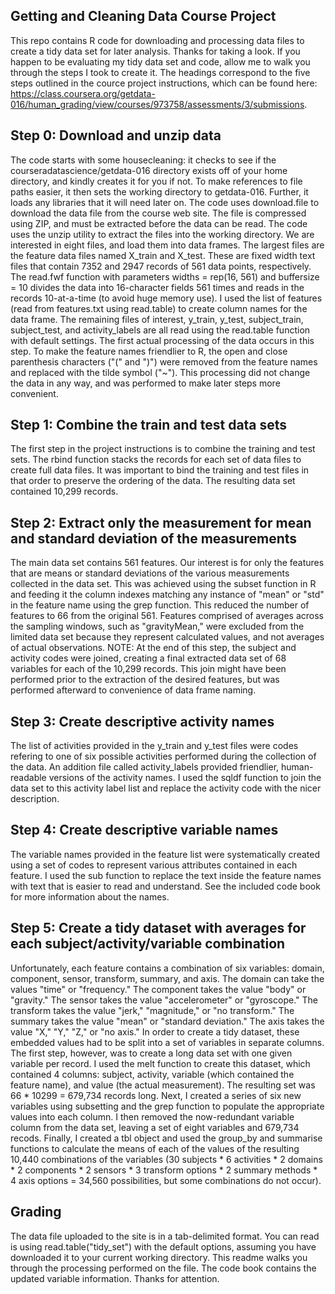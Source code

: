 ## Getting and Cleaning Data Course Project
This repo contains R code for downloading and processing data files to create a tidy data set for later analysis.  Thanks for taking a look.  If you happen to be evaluating my tidy data set and code, allow me to walk you through the steps I took to create it.  The headings correspond to the five steps outlined in the cource project instructions, which can be found here: https://class.coursera.org/getdata-016/human_grading/view/courses/973758/assessments/3/submissions.

## Step 0: Download and unzip data
The code starts with some housecleaning: it checks to see if the courseradatascience/getdata-016 directory exists off of your home directory, and kindly creates it for you if not.  To make references to file paths easier, it then sets the working directory to getdata-016.  Further, it loads any libraries that it will need later on.  The code uses download.file to download the data file from the course web site.  The file is compressed using ZIP, and must be extracted before the data can be read.  The code uses the unzip utility to extract the files into the working directory.
We are interested in eight files, and load them into data frames.  The largest files are the feature data files named X_train and X_test.  These are fixed width text files that contain 7352 and 2947 records of 561 data points, respectively.  The read.fwf function with parameters widths = rep(16, 561) and buffersize = 10 divides the data into 16-character fields 561 times and reads in the records 10-at-a-time (to avoid huge memory use).  I used the list of features (read from features.txt using read.table) to create column names for the data frame.  The remaining files of interest, y_train, y_test, subject_train, subject_test, and activity_labels are all read using the read.table function with default settings.
The first actual processing of the data occurs in this step.  To make the feature names friendlier to R, the open and close parenthesis characters ("(" and ")") were removed from the feature names and replaced with the tilde symbol ("~").  This processing did not change the data in any way, and was performed to make later steps more convenient.

## Step 1: Combine the train and test data sets
The first step in the project instructions is to combine the training and test sets.  The rbind function stacks the records for each set of data files to create full data files.  It was important to bind the training and test files in that order to preserve the ordering of the data.  The resulting data set contained 10,299 records.

## Step 2: Extract only the measurement for mean and standard deviation of the measurements
The main data set contains 561 features.  Our interest is for only the features that are means or standard deviations of the various measurements collected in the data set.  This was achieved using the subset function in R and feeding it the column indexes matching any instance of "mean" or "std" in the feature name using the grep function.  This reduced the number of features to 66 from the original 561.  Features comprised of averages across the sampling windows, such as "gravityMean," were excluded from the limited data set because they represent calculated values, and not averages of actual observations.
NOTE: At the end of this step, the subject and activity codes were joined, creating a final extracted data set of 68 variables for each of the 10,299 records.  This join might have been performed prior to the extraction of the desired features, but was performed afterward to convenience of data frame naming.

## Step 3: Create descriptive activity names
The list of activities provided in the y_train and y_test files were codes refering to one of six possible activities performed during the collection of the data.  An addition file called activity_labels provided friendlier, human-readable versions of the activity names.  I used the sqldf function to join the data set to this activity label list and replace the activity code with the nicer description.

## Step 4: Create descriptive variable names
The variable names provided in the feature list were systematically created using a set of codes to represent various attributes contained in each feature.  I used the sub function to replace the text inside the feature names with text that is easier to read and understand.  See the included code book for more information about the names.

## Step 5: Create a tidy dataset with averages for each subject/activity/variable combination
Unfortunately, each feature contains a combination of six variables: domain, component, sensor, transform, summary, and axis.  The domain can take the values "time" or "frequency."  The component takes the value "body" or "gravity."  The sensor takes the value "accelerometer" or "gyroscope."  The transform takes the value "jerk," "magnitude," or "no transform."  The summary takes the value "mean" or "standard deviation."  The axis takes the value "X," "Y," "Z," or "no axis."  In order to create a tidy dataset, these embedded values had to be split into a set of variables in separate columns.
The first step, however, was to create a long data set with one given variable per record.  I used the melt function to create this dataset, which contained 4 columns: subject, activity, variable (which contained the feature name), and value (the actual measurement).  The resulting set was 66 * 10299 = 679,734 records long.
Next, I created a series of six new variables using subsetting and the grep function to populate the appropriate values into each column.
I then removed the now-redundant variable column from the data set, leaving a set of eight variables and 679,734 recods.
Finally, I created a tbl object and used the group_by and summarise functions to calculate the means of each of the values of the resulting 10,440 combinations of the variables (30 subjects * 6 activities * 2 domains * 2 components * 2 sensors * 3 transform options * 2 summary methods * 4 axis options = 34,560 possibilities, but some combinations do not occur).

## Grading
The data file uploaded to the site is in a tab-delimited format.  You can read is using read.table("tidy_set") with the default options, assuming you have downloaded it to your current working directory.  This readme walks you through the processing performed on the file.  The code book contains the updated variable information.
Thanks for attention.
